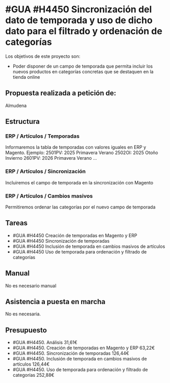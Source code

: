 # #GUA #H4450 Sincronización del dato de temporada y uso de dicho dato para el filtrado y ordenación de categorías

Los objetivos de este proyecto son:
+ Poder disponer de un campo de temporada que permita incluir los nuevos productos en categorías concretas que se destaquen en la tienda online

## Propuesta realizada a petición de:
Almudena

## Estructura

### ERP / Artículos / Temporadas
Informaremos la tabla de temporadas con valores iguales en ERP y Magento. Ejemplo:
    2501PV: 2025 Primavera Verano
    2502OI: 2025 Otoño Invierno
    2601PV: 2026 Primavera Verano
    ...

### ERP / Artículos / Sincronización
Incluiremos el campo de temporada en la sincronización con Magento

### ERP / Artículos / Cambios masivos
Permitiremos ordenar las categorías por el nuevo campo de temporada



## Tareas
* #GUA #H4450 Creación de temporadas en Magento y ERP
* #GUA #H4450 Sincronización de temporadas
* #GUA #H4450 Inclusión de temporada en cambios masivos de artículos
* #GUA #H4450 Uso de temporada para ordenación y filtrado de categorías


## Manual
No es necesario manual

## Asistencia a puesta en marcha
No es necesaria.

## Presupuesto
* #GUA #H4450. Análisis 31,61€
* #GUA #H4450. Creación de temporadas en Magento y ERP 63,22€
* #GUA #H4450. Sincronización de temporadas 126,44€
* #GUA #H4450. Inclusión de temporada en cambios masivos de artículos 126,44€
* #GUA #H4450. Uso de temporada para ordenación y filtrado de categorías 252,88€